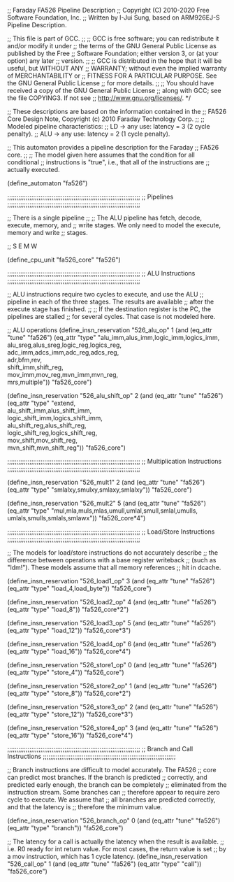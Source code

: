 ;; Faraday FA526 Pipeline Description
;; Copyright (C) 2010-2020 Free Software Foundation, Inc.
;; Written by I-Jui Sung, based on ARM926EJ-S Pipeline Description.

;; This file is part of GCC.
;;
;; GCC is free software; you can redistribute it and/or modify it under
;; the terms of the GNU General Public License as published by the Free
;; Software Foundation; either version 3, or (at your option) any later
;; version.
;;
;; GCC is distributed in the hope that it will be useful, but WITHOUT ANY
;; WARRANTY; without even the implied warranty of MERCHANTABILITY or
;; FITNESS FOR A PARTICULAR PURPOSE.  See the GNU General Public License
;; for more details.
;;
;; You should have received a copy of the GNU General Public License
;; along with GCC; see the file COPYING3.  If not see
;; <http://www.gnu.org/licenses/>.  */

;; These descriptions are based on the information contained in the
;; FA526 Core Design Note, Copyright (c) 2010 Faraday Technology Corp.
;;
;; Modeled pipeline characteristics:
;; LD -> any use: latency = 3 (2 cycle penalty).
;; ALU -> any use: latency = 2 (1 cycle penalty).

;; This automaton provides a pipeline description for the Faraday
;; FA526 core.
;;
;; The model given here assumes that the condition for all conditional
;; instructions is "true", i.e., that all of the instructions are
;; actually executed.

(define_automaton "fa526")

;;;;;;;;;;;;;;;;;;;;;;;;;;;;;;;;;;;;;;;;;;;;;;;;;;;;;;;;;;;;;;;;;;;;;;;;
;; Pipelines
;;;;;;;;;;;;;;;;;;;;;;;;;;;;;;;;;;;;;;;;;;;;;;;;;;;;;;;;;;;;;;;;;;;;;;;;

;; There is a single pipeline
;;
;;   The ALU pipeline has fetch, decode, execute, memory, and
;;   write stages.  We only need to model the execute, memory and write
;;   stages.

;;      S      E      M      W

(define_cpu_unit "fa526_core" "fa526")

;;;;;;;;;;;;;;;;;;;;;;;;;;;;;;;;;;;;;;;;;;;;;;;;;;;;;;;;;;;;;;;;;;;;;;;;
;; ALU Instructions
;;;;;;;;;;;;;;;;;;;;;;;;;;;;;;;;;;;;;;;;;;;;;;;;;;;;;;;;;;;;;;;;;;;;;;;;

;; ALU instructions require two cycles to execute, and use the ALU
;; pipeline in each of the three stages.  The results are available
;; after the execute stage has finished.
;;
;; If the destination register is the PC, the pipelines are stalled
;; for several cycles.  That case is not modeled here.

;; ALU operations
(define_insn_reservation "526_alu_op" 1
 (and (eq_attr "tune" "fa526")
      (eq_attr "type" "alu_imm,alus_imm,logic_imm,logics_imm,\
                       alu_sreg,alus_sreg,logic_reg,logics_reg,\
                       adc_imm,adcs_imm,adc_reg,adcs_reg,\
                       adr,bfm,rev,\
                       shift_imm,shift_reg,\
                       mov_imm,mov_reg,mvn_imm,mvn_reg,\
                       mrs,multiple"))
 "fa526_core")

(define_insn_reservation "526_alu_shift_op" 2
 (and (eq_attr "tune" "fa526")
      (eq_attr "type" "extend,\
                       alu_shift_imm,alus_shift_imm,\
                       logic_shift_imm,logics_shift_imm,\
                       alu_shift_reg,alus_shift_reg,\
                       logic_shift_reg,logics_shift_reg,\
                       mov_shift,mov_shift_reg,\
                       mvn_shift,mvn_shift_reg"))
 "fa526_core")

;;;;;;;;;;;;;;;;;;;;;;;;;;;;;;;;;;;;;;;;;;;;;;;;;;;;;;;;;;;;;;;;;;;;;;;;
;; Multiplication Instructions
;;;;;;;;;;;;;;;;;;;;;;;;;;;;;;;;;;;;;;;;;;;;;;;;;;;;;;;;;;;;;;;;;;;;;;;;

(define_insn_reservation "526_mult1" 2
 (and (eq_attr "tune" "fa526")
      (eq_attr "type" "smlalxy,smulxy,smlaxy,smlalxy"))
 "fa526_core")

(define_insn_reservation "526_mult2" 5
 (and (eq_attr "tune" "fa526")
      (eq_attr "type" "mul,mla,muls,mlas,umull,umlal,smull,smlal,umulls,\
                       umlals,smulls,smlals,smlawx"))
 "fa526_core*4")

;;;;;;;;;;;;;;;;;;;;;;;;;;;;;;;;;;;;;;;;;;;;;;;;;;;;;;;;;;;;;;;;;;;;;;;;
;; Load/Store Instructions
;;;;;;;;;;;;;;;;;;;;;;;;;;;;;;;;;;;;;;;;;;;;;;;;;;;;;;;;;;;;;;;;;;;;;;;;

;; The models for load/store instructions do not accurately describe
;; the difference between operations with a base register writeback
;; (such as "ldm!").  These models assume that all memory references
;; hit in dcache.

(define_insn_reservation "526_load1_op" 3
 (and (eq_attr "tune" "fa526")
      (eq_attr "type" "load_4,load_byte"))
 "fa526_core")

(define_insn_reservation "526_load2_op" 4
 (and (eq_attr "tune" "fa526")
      (eq_attr "type" "load_8"))
 "fa526_core*2")

(define_insn_reservation "526_load3_op" 5
 (and (eq_attr "tune" "fa526")
      (eq_attr "type" "load_12"))
 "fa526_core*3")

(define_insn_reservation "526_load4_op" 6
 (and (eq_attr "tune" "fa526")
      (eq_attr "type" "load_16"))
 "fa526_core*4")

(define_insn_reservation "526_store1_op" 0
 (and (eq_attr "tune" "fa526")
      (eq_attr "type" "store_4"))
 "fa526_core")

(define_insn_reservation "526_store2_op" 1
 (and (eq_attr "tune" "fa526")
      (eq_attr "type" "store_8"))
 "fa526_core*2")

(define_insn_reservation "526_store3_op" 2
 (and (eq_attr "tune" "fa526")
      (eq_attr "type" "store_12"))
 "fa526_core*3")

(define_insn_reservation "526_store4_op" 3
 (and (eq_attr "tune" "fa526")
      (eq_attr "type" "store_16"))
 "fa526_core*4")

;;;;;;;;;;;;;;;;;;;;;;;;;;;;;;;;;;;;;;;;;;;;;;;;;;;;;;;;;;;;;;;;;;;;;;;;
;; Branch and Call Instructions
;;;;;;;;;;;;;;;;;;;;;;;;;;;;;;;;;;;;;;;;;;;;;;;;;;;;;;;;;;;;;;;;;;;;;;;;

;; Branch instructions are difficult to model accurately.  The FA526
;; core can predict most branches.  If the branch is predicted
;; correctly, and predicted early enough, the branch can be completely
;; eliminated from the instruction stream.  Some branches can
;; therefore appear to require zero cycle to execute.  We assume that
;; all branches are predicted correctly, and that the latency is
;; therefore the minimum value.

(define_insn_reservation "526_branch_op" 0
 (and (eq_attr "tune" "fa526")
      (eq_attr "type" "branch"))
 "fa526_core")

;; The latency for a call is actually the latency when the result is available.
;; i.e. R0 ready for int return value.  For most cases, the return value is set
;; by a mov instruction, which has 1 cycle latency.
(define_insn_reservation "526_call_op" 1
 (and (eq_attr "tune" "fa526")
      (eq_attr "type" "call"))
 "fa526_core")

